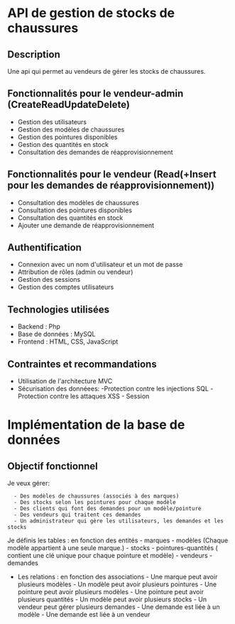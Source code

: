 <!-- Création d'une api pour le projet d'une application de gestion de stocks de chaussures. -->
# API de gestion de stocks de chaussures

## Description
Une api qui permet au vendeurs de gérer les stocks de chaussures.

## Fonctionnalités pour le vendeur-admin (CreateReadUpdateDelete)
- Gestion des utilisateurs
- Gestion des modèles de chaussures
- Gestion des pointures disponibles
- Gestion des quantités en stock
- Consultation des demandes de réapprovisionnement

## Fonctionnalités pour le vendeur (Read(+Insert pour les demandes de réapprovisionnement))
- Consultation des modèles de chaussures
- Consultation des pointures disponibles
- Consultation des quantités en stock
- Ajouter une demande de réapprovisionnement

## Authentification
- Connexion avec un nom d'utilisateur et un mot de passe
- Attribution de rôles (admin ou vendeur)
- Gestion des sessions
- Gestion des comptes utilisateurs

## Technologies utilisées
 - Backend : Php
 - Base de données : MySQL
 - Frontend : HTML, CSS, JavaScript

 ## Contraintes et recommandations
- Utilisation de l'architecture MVC
- Sécurisation des donnéees: 
      -Protection contre les injections SQL
      -Protection contre les attaques XSS
      - Session

# Implémentation de la base de données

## Objectif fonctionnel
Je veux gérer:

      - Des modèles de chaussures (associés à des marques)
      - Des stocks selon les pointures pour chaque modèle
      - Des clients qui font des demandes pour un modèle/pointure
      - Des vendeurs qui traitent ces demandes
      - Un administrateur qui gère les utilisateurs, les demandes et les stocks

Je définis les tables : en fonction des entités
      - marques
      - modèles (Chaque modèle appartient à une seule marque.)
      - stocks
      - pointures-quantités ( contient une clé unique pour chaque pointure et modèle)
      - vendeurs
      - demandes

- Les relations : en fonction des associations
      - Une marque peut avoir plusieurs modèles
      - Un modèle peut avoir plusieurs pointures
      - Une pointure peut avoir plusieurs modèles
      - Une pointure peut avoir plusieurs quantités
      - Un modèle peut avoir plusieurs stocks
      - Un vendeur peut gérer plusieurs demandes
      - Une demande est liée à un modèle
      - Une demande est liée à un vendeur
